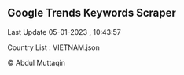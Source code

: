 

## Google Trends Keywords Scraper 
 
Last Update 05-01-2023 , 10:43:57

Country List :
VIETNAM.json



© Abdul Muttaqin 
